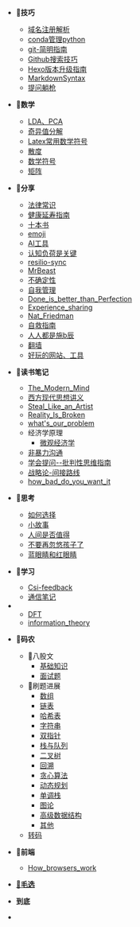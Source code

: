 * 📘**技巧**
  * [域名注册解析](技巧/域名注册解析)
  * [conda管理python](技巧/conda管理python)
  * [git-简明指南](技巧/git-简明指南)
  * [Github搜索技巧](技巧/Github搜索技巧)
  * [Hexo版本升级指南](技巧/Hexo版本升级指南)
  * [MarkdownSyntax](技巧/MarkdownSyntax)
  * [提问躺枪](技巧/提问躺枪)
* 📘**数学**
  * [LDA、PCA](数学/LDA、PCA)
  * [奇异值分解](数学/奇异值分解)
  * [Latex常用数学符号](数学/Latex常用数学符号)
  * [散度](数学/散度)
  * [数学符号](数学/数学符号)
  * [矩阵](数学/矩阵)
* 📘**分享**
  * [法律常识](分享/法律常识.md)
  * [健康延寿指南](分享/健康延寿指南.md)
  * [十本书](分享/十本书.md)
  * [emoji](分享/emoji.md)
  * [AI工具](分享/AI工具)
  * [认知负荷是关键](分享/认知负荷是关键)
  * [resilio-sync](分享/resilio-sync)
  * [MrBeast](分享/MrBeast)
  * [不确定性](分享/不确定性)
  * [自我管理](分享/自我管理)
  * [Done_is_better_than_Perfection](分享/Done_is_better_than_Perfection)
  * [Experience_sharing](分享/Experience_sharing)
  * [Nat_Friedman](分享/Nat_Friedman)
  * [自救指南](分享/自救指南)
  * [人人都是施b辰](分享/人人都是施b辰)
  * [翻墙](分享/翻墙)
  * [好玩的网站、工具](分享/好玩的网站、工具)
* 📘**读书笔记**
  * [The_Modern_Mind](读书笔记/The_Modern_Mind)
  * [西方现代思想讲义](读书笔记/西方现代思想讲义)
  * [Steal_Like_an_Artist](读书笔记/Steal_Like_an_Artist)
  * [Reality_Is_Broken](读书笔记/Reality_Is_Broken)
  * [what's_our_problem](读书笔记/what's_our_problem)
  * 经济学原理
    * [微观经济学](读书笔记/经济学原理/微观经济学)
  * [非暴力沟通](读书笔记/非暴力沟通)
  * [学会提问--批判性思维指南](读书笔记/学会提问--批判性思维指南)
  * [战略论-间接路线](读书笔记/战略论-间接路线)
  * [how_bad_do_you_want_it](读书笔记/how_bad_do_you_want_it)
* 📘**思考**
  * [如何选择](思考/如何选择)
  * [小故事](思考/小故事)
  * [人间是否值得](思考/人间是否值得)
  * [不要再忽悠孩子了](思考/不要再忽悠孩子了)
  * [蓝眼睛和红眼睛](思考/蓝眼睛和红眼睛)
* 📘**学习**
  * [Csi-feedback](学习/Csi-feedback.md)
  * [通信笔记](学习/通信笔记.md)
* 
  * [DFT](学习/DFT)
  * [information_theory](学习/information_theory)
* 📘**码农**
  * 📙八股文
    * [基础知识](码农/八股文/基础知识.md)
    * [面试题](码农/八股文/面试题.md)
  * 📙刷题进展
    * [数组](码农/刷题记录/数组)
    * [链表](码农/刷题记录/链表)
    * [哈希表](码农/刷题记录/哈希表)
    * [字符串](码农/刷题记录/字符串)
    * [双指针](码农/刷题记录/双指针)
    * [栈与队列](码农/刷题记录/栈与队列)
    * [二叉树](码农/刷题记录/二叉树)
    * [回溯](码农/刷题记录/回溯)
    * [贪心算法](码农/刷题记录/贪心算法.md)
    * [动态规划](码农/刷题记录/动态规划.md)
    * [单调栈](码农/刷题记录/单调栈.md)
    * [图论](码农/刷题记录/图论.md)
    * [高级数据结构](码农/刷题记录/高级数据结构.md)
    * [其他](码农/刷题记录/其他)
  * [转码](码农/转码.md)
* 📘**前端**
  * [How_browsers_work](前端/How_browsers_work)
* [📘**毛选**](MaoZeDongAnthology/)

* **到底**
* 